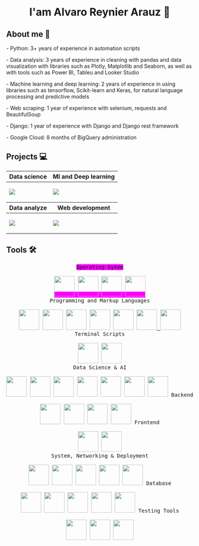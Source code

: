 <div>
<div align=center>
<h1>I'am Alvaro Reynier Arauz   👋</h1>
</div>
<div>
 <h2>About me 🤵</h2>
<p>- Python: 3+ years of experience in automation scripts</p>
<p>- Data analysis: 3 years of experience in cleaning with pandas and data visualization with libraries such
     as Plotly, Matplotlib and Seaborn, as well as with tools such as Power BI, Tableu and Looker
     Studio</p>
<p>- Machine learning and deep learning: 2 years of experience in using libraries such as
     tensorflow, Scikit-learn and Keras, for natural language processing and predictive
     models </p>
<p>- Web scraping: 1 year of experience with selenium, requests and BeautifulSoup</p>
<p>- Django: 1 year of experience with Django and Django rest framework</p>
<p>- Google Cloud: 8 months of BigQuery administration</p>
</div>
<div>
 <h2>Projects 💻</h2>
<table>
<thead>
  <tr>
    <th>Data science </th>
    <th>Ml and Deep learning</th>
  </tr>
</thead>
<tbody>
  <tr>
    <td>
     
   [![](https://github-readme-stats.vercel.app/api/pin/?username=AlvaroReynier&repo=Process_Natural_Language_Airport_sentiments&&bg_color=45,fc00ff,00dbde&title_color=fff&text_color=fff)](https://github.com/AlvaroReynier/Process_Natural_Language_Airport_sentiments)
     
   </td>
    <td>
     
  [![](https://github-readme-stats.vercel.app/api/pin/?username=AlvaroReynier&repo=Chatbot-mesero&&bg_color=45,fc00ff,00dbde&title_color=fff&text_color=fff)](https://github.com/AlvaroReynier/Chatbot-mesero)
     
   </td> 
  </tr>
</tbody>
<thead>
    <th>Data analyze</th>
    <th>Web development</th>
</thead>
<tbody>
  <tr>
    <td>
     
  [![](https://github-readme-stats.vercel.app/api/pin/?username=AlvaroReynier&repo=Data_analysis-students_data&&bg_color=45,fc00ff,00dbde&title_color=fff&text_color=fff)](https://github.com/AlvaroReynier/Data_analysis-students_data)
     
   </td>
   <td>
     
  [![](https://github-readme-stats.vercel.app/api/pin/?username=AlvaroReynier&repo=GYM_project&&bg_color=45,fc00ff,00dbde&title_color=fff&text_color=fff)](https://robertgym.com)
     
   </td>
    
  </tr>
   
</tbody>
</table>

 

</div>

<h2>Tools 🛠️ </h2>
<p align=center>
<kbd style="background-color: #fc00ff">
      <kbd>Operating Sytem</kbd>
      <br>
      <br>
        <a href="https://www.microsoft.com/en-us/windows" title="microsoft" target="_blank"><img width="55px" src="https://cdn.jsdelivr.net/gh/devicons/devicon/icons/windows8/windows8-original.svg" /></a>
        <a href="https://pop.system76.com/" title="Pop!_OS" target="_blank"><img width="55px" src="https://upload.wikimedia.org/wikipedia/commons/4/46/Pop%21_OS_Icon.svg" /></a>
        <a href="https://ubuntu.com/" title="Ubuntu" target="_blank"><img width="55px" src="https://cdn.jsdelivr.net/gh/devicons/devicon/icons/ubuntu/ubuntu-original.svg" /></a>
        <a href="https://fedora.org/" title="Fedora" target="_blank"><img width="55px" src="https://upload.wikimedia.org/wikipedia/commons/3/3f/Fedora_logo.svg" /></a>
</kbd>
      <br>
    <kbd>
      <kbd>Programming and Markup Languages</kbd>
      <br>
      <br>
        <a href="https://www.python.org/" title="Python" target="_blank"><img width="55px" src="https://cdn.jsdelivr.net/gh/devicons/devicon/icons/python/python-original.svg" /></a>
        <a href="https://www.r-project.org/" title="R" target="_blank"><img width="55px" src="https://cdn.jsdelivr.net/gh/devicons/devicon/icons/r/r-original.svg" /></a>
        <a href="https://www.cprogramming.com/" title="C" target="_blank"><img width="55px" src="https://cdn.jsdelivr.net/gh/devicons/devicon/icons/c/c-original.svg" /></a>
        <a href="https://www.java.com/en/" title="Java" target="_blank"><img width="55px" src="https://cdn.jsdelivr.net/gh/devicons/devicon/icons/java/java-plain.svg" /></a>
        <a href="https://developer.mozilla.org/en-US/docs/Web/JavaScript" title="JavaScript" target="_blank"><img width="55px" src="https://cdn.jsdelivr.net/gh/devicons/devicon/icons/javascript/javascript-plain.svg" /></a>
        <a href="https://html.com/html5/" title="Html" target="_blank"><img width="55px" src="https://cdn.jsdelivr.net/gh/devicons/devicon/icons/html5/html5-original.svg" /> </a>
        <a href="https://www.markdownguide.org/" title="Markdown" target="_blank"><img width="55px" src="https://cdn.jsdelivr.net/gh/devicons/devicon/icons/markdown/markdown-original.svg" /></a>
    </kbd>
    <kbd>
      <kbd>Terminal Scripts</kbd>
      <br>
      <br>
        <a href="https://www.gnu.org/software/bash/" title="Bash" target="_blank"><img width="55px" src="https://cdn.jsdelivr.net/gh/devicons/devicon/icons/bash/bash-plain.svg" /></a>
        <a href="https://learn.microsoft.com/en-us/powershell/" title="Powershell" target="_blank"><img width="55px" src="https://upload.wikimedia.org/wikipedia/commons/a/af/PowerShell_Core_6.0_icon.png" /></a>
    </kbd>
      <br>
    <kbd>
      <kbd>Data Science & AI</kbd>
      <br>
      <br>
      <a href='https://www.tensorflow.org/' title="Tensorflow" target="_blank"><img width="55px" src="https://cdn.jsdelivr.net/gh/devicons/devicon/icons/tensorflow/tensorflow-original.svg" /></a>
      <a href="https://pytorch.org" title="Pytorch" target="_blank"><img width="55px" src="https://cdn.jsdelivr.net/gh/devicons/devicon/icons/pytorch/pytorch-plain-wordmark.svg" /></a>
      <a href="https://numpy.org/" title="Numpy" target="_blank"><img width="55px" src="https://cdn.jsdelivr.net/gh/devicons/devicon/icons/numpy/numpy-original.svg" /></a>
      <a href="https://pandas.pydata.org/" title="Pandas" target="_blank"><img width="55px" src="https://cdn.jsdelivr.net/gh/devicons/devicon/icons/pandas/pandas-original-wordmark.svg" /></a>
      <a href="https://matplotlib.org/" title="Matplotlib" target="_blank"><img width="55px" src="https://upload.wikimedia.org/wikipedia/commons/8/84/Matplotlib_icon.svg" /></a>
      <a href="https://scikit-learn.org/stable/" title="Scikit-learn" target="_blank"><img width="55px" src="https://logos-download.com/wp-content/uploads/2021/01/Scikit_Learn_Logo.png" /></a>
      <a href="https://opencv.org/" title="Opencv" target="_blank"><img width="55px" src="https://cdn.jsdelivr.net/gh/devicons/devicon/icons/opencv/opencv-original-wordmark.svg" /></a>
    </kbd>
    <kbd>
      <kbd>Backend</kbd>
      <br>
      <br>
        <a href="https://www.djangoproject.com/" title="Django" target="_blank"><img width="55px" src="https://cdn.jsdelivr.net/gh/devicons/devicon/icons/django/django-plain.svg" /></a> 
        <a href="https://www.django-rest-framework.org" title="Djangorest" target="_blank"><img width="55px" src="https://cdn.jsdelivr.net/gh/devicons/devicon/icons/djangorest/djangorest-original.svg" /></a>
        <a href="https://flask.palletsprojects.com/en/stable/" title="Flask" target="_blank"><img width="55px" src="https://cdn.jsdelivr.net/gh/devicons/devicon/icons/flask/flask-original.svg" /></a> 
        <a href="https://fastapi.tiangolo.com" title="Fastapi" target="_blank"><img width="55px" src="https://cdn.jsdelivr.net/gh/devicons/devicon/icons/fastapi/fastapi-plain.svg" /></a>
    </kbd>
    <kbd>
      <kbd>Frontend</kbd>
      <br>
      <br>
        <a href="https://react.dev" title="React" target="_blank"><img width="55px" src="https://cdn.jsdelivr.net/gh/devicons/devicon/icons/react/react-original.svg" /></a>
        <a href="https://tailwindcss.com" title="Tailwindcss" target="_blank"><img width="55px" src="https://cdn.jsdelivr.net/gh/devicons/devicon/icons/tailwindcss/tailwindcss-original-wordmark.svg" /></a>
    </kbd>
      <br>
    <kbd>
      <kbd>System, Networking & Deployment</kbd>
      <br>
      <br>
      <a href="https://www.Github.com/" title="Github" target="_blank"><img width="55px" src="https://cdn.jsdelivr.net/gh/devicons/devicon/icons/github/github-original-wordmark.svg" /></a>
      <a href="https://git-scm.com/" title="Git" target="_blank"><img width="55px" src="https://cdn.jsdelivr.net/gh/devicons/devicon/icons/git/git-plain.svg" /></a>
      <a href="https://www.docker.com/" title="Docker" target="_blank"><img width="55px" src="https://cdn.jsdelivr.net/gh/devicons/devicon/icons/docker/docker-plain.svg" /></a>
      <a href="https://railway.app/" title="Railway" target="_blank"><img width="55px" src="https://railway.app/brand/logo-light.svg" /></a> 
      <a href="https://cloud.google.com" title="Google cloud" target="_blank"><img width="55px" src="https://cdn.jsdelivr.net/gh/devicons/devicon/icons/googlecloud/googlecloud-original.svg" /></a> 
    </kbd>
    <kbd>
      <kbd>Database</kbd>
      <br>
      <br>
      <a href="https://www.mysql.com/" title="Mysql" target="_blank"><img width="55px" src="https://static.cdnlogo.com/logos/m/47/mysql.svg" /></a>
      <a href="https://www.postgresql.org/" title="Postgresql" target="_blank"><img width="55px" src="https://cdn.jsdelivr.net/gh/devicons/devicon/icons/postgresql/postgresql-original.svg" /></a>
      <a href="https://www.microsoft.com/en-us/sql-server/sql-server-downloads" title="Sql-server" target="_blank"><img width="55px" src="https://cdn.jsdelivr.net/gh/devicons/devicon/icons/microsoftsqlserver/microsoftsqlserver-plain-wordmark.svg" /></a>
      <a href="https://www.mongodb.com" title="Mongodb" target="_blank"><img width="55px" src="https://cdn.jsdelivr.net/gh/devicons/devicon/icons/mongodb/mongodb-original-wordmark.svg" /></a>
      <a href="https://redis.io" title="Redis" target="_blank"><img width="55px" src="https://cdn.jsdelivr.net/gh/devicons/devicon/icons/redis/redis-plain.svg" /></a>
    </kbd>
    <kbd>
      <kbd>Testing Tools</kbd>
      <br>
      <br>
      <a href="https://docs.pytest.org/en/stable/" title="Pytest" target="_blank"><img width="55px" src="https://cdn.jsdelivr.net/gh/devicons/devicon/icons/pytest/pytest-original-wordmark.svg" /></a>
      <a href="https://www.selenium.dev" title="Selenium" target="_blank"><img width="55px" src="https://cdn.jsdelivr.net/gh/devicons/devicon/icons/selenium/selenium-original.svg" /></a>
      <a href="https://www.postman.com" title="Postman" target="_blank"><img width="55px" src="https://cdn.jsdelivr.net/gh/devicons/devicon/icons/postman/postman-original.svg" />
      </kbd>
</p>

<br/>
</div>

<!--
**AlvaroReynier/AlvaroReynier** is a ✨ _special_ ✨ repository because its `README.md` (this file) appears on your GitHub profile.

Here are some ideas to get you started:

- 🔭 I’m currently working on ...
- 🌱 I’m currently learning ...
- 👯 I’m looking to collaborate on ...
- 🤔 I’m looking for help with ...
- 💬 Ask me about ...
- 📫 How to reach me: ...
- 😄 Pronouns: ...
- ⚡ Fun fact: ...
-->
